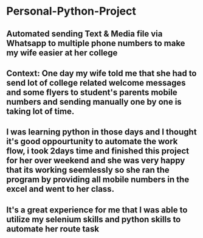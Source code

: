 # Personal-Python-Project
## Automated sending Text &amp; Media file via Whatsapp to multiple phone numbers to make my wife easier at her college

## Context: One day my wife told me that she had to send lot of college related welcome messages and some flyers to student's parents mobile numbers and sending manually one by one is taking lot of time.

## I was learning python in those days and I thought it's good oppourtunity to automate the work flow, i took 2days time and finished this project for her over weekend and she was very happy that its working seemlessly so she ran the program by providing all mobile numbers in the excel and went to her class.

## It's a great experience for me that I was able to utilize my selenium skills and python skills to automate her route task
